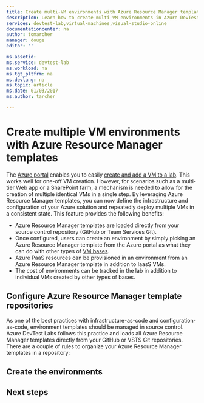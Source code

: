 ```yaml
---
title: Create multi-VM environments with Azure Resource Manager templates | Microsoft Docs
description: Learn how to create multi-VM environments in Azure DevTest Labs from an Azure Resource Manager (ARM) template
services: devtest-lab,virtual-machines,visual-studio-online
documentationcenter: na
author: tomarcher
manager: douge
editor: ''

ms.assetid: 
ms.service: devtest-lab
ms.workload: na
ms.tgt_pltfrm: na
ms.devlang: na
ms.topic: article
ms.date: 01/03/2017
ms.author: tarcher

---
```


# Create multiple VM environments with Azure Resource Manager templates

The [Azure portal](http://go.microsoft.com/fwlink/p/?LinkID=525040) enables you to easily [create and add a VM to a lab](./devtest-lab-add-vm-with-artifacts.md). This works well for one-off VM creation. However, for scenarios such as a multi-tier Web app or a SharePoint farm, a mechanism is needed to allow for the creation of multiple identical VMs in a single step. By leveraging Azure Resource Manager templates, you can now define the infrastructure and configuration of your Azure solution and repeatedly deploy multiple VMs in a consistent state. This feature provides the following benefits:

- Azure Resource Manager templates are loaded directly from your source control repository (GitHub or Team Services Git).
- Once configured, users can create an environment by simply picking an Azure Resource Manager template from the Azure portal as what they can do with other types of [VM bases](./devtest-lab-comparing-vm-base-image-types.md).
- Azure PaaS resources can be provisioned in an environment from an Azure Resource Manager template in addition to IaasS VMs.
- The cost of environments can be tracked in the lab in addition to individual VMs created by other types of bases.

## Configure Azure Resource Manager template repositories

As one of the best practices with infrastructure-as-code and configuration-as-code, environment templates should be managed in source control. Azure DevTest Labs follows this practice and loads all Azure Resource Manager templates directly from your GitHub or VSTS Git repositories. There are a couple of rules to organize your Azure Resource Manager templates in a repository:




## Create the environments

## Next steps


